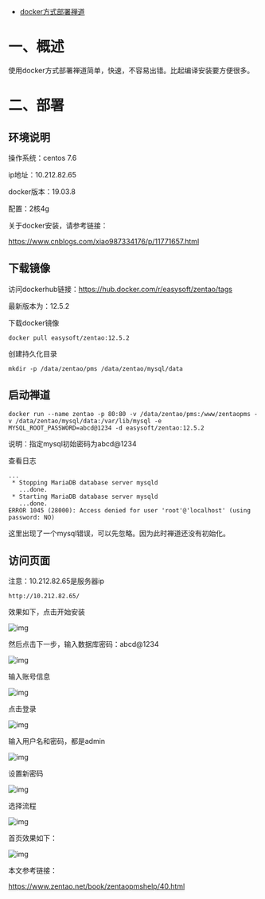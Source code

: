 - [docker方式部署禅道](https://www.cnblogs.com/xiao987334176/p/14205606.html)



# 一、概述

使用docker方式部署禅道简单，快速，不容易出错。比起编译安装要方便很多。

 

# 二、部署

## 环境说明

操作系统：centos 7.6

ip地址：10.212.82.65

docker版本：19.03.8

配置：2核4g

 

关于docker安装，请参考链接：

https://www.cnblogs.com/xiao987334176/p/11771657.html

 

## 下载镜像

访问dockerhub链接：https://hub.docker.com/r/easysoft/zentao/tags

最新版本为：12.5.2

 

下载docker镜像

```
docker pull easysoft/zentao:12.5.2
```

 

创建持久化目录

```
mkdir -p /data/zentao/pms /data/zentao/mysql/data
```

 

## 启动禅道

```
docker run --name zentao -p 80:80 -v /data/zentao/pms:/www/zentaopms -v /data/zentao/mysql/data:/var/lib/mysql -e MYSQL_ROOT_PASSWORD=abcd@1234 -d easysoft/zentao:12.5.2
```

说明：指定mysql初始密码为abcd@1234

 

查看日志

```
...
 * Stopping MariaDB database server mysqld
   ...done.
 * Starting MariaDB database server mysqld
   ...done.
ERROR 1045 (28000): Access denied for user 'root'@'localhost' (using password: NO)
```

这里出现了一个mysql错误，可以先忽略。因为此时禅道还没有初始化。

 

## 访问页面

注意：10.212.82.65是服务器ip

```
http://10.212.82.65/
```

效果如下，点击开始安装

![img](https://img2020.cnblogs.com/blog/1341090/202012/1341090-20201229112059066-1047911311.png)

 

 然后点击下一步，输入数据库密码：abcd@1234

![img](https://img2020.cnblogs.com/blog/1341090/202012/1341090-20201229112209998-856467139.png)

 

 输入账号信息

![img](https://img2020.cnblogs.com/blog/1341090/202012/1341090-20201229112341591-818248734.png)

 

 

点击登录

![img](https://img2020.cnblogs.com/blog/1341090/202012/1341090-20201229112355800-1541576001.png)

 

 

输入用户名和密码，都是admin

![img](https://img2020.cnblogs.com/blog/1341090/202012/1341090-20201229112429851-827394036.png)

 

 

设置新密码

![img](https://img2020.cnblogs.com/blog/1341090/202012/1341090-20201229112517334-643750570.png)

 

 

选择流程

![img](https://img2020.cnblogs.com/blog/1341090/202012/1341090-20201229112534841-983058196.png)

 

 

首页效果如下：

![img](https://img2020.cnblogs.com/blog/1341090/202012/1341090-20201229112548015-450703284.png)

 

本文参考链接：

https://www.zentao.net/book/zentaopmshelp/40.html